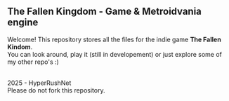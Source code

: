 ## The Fallen Kingdom - Game & Metroidvania engine
Welcome! This repository stores all the files for the indie game **The Fallen Kindom**. <br>
You can look around, play it (still in developement) or just explore some of my other repo's :)
<br><br>

2025 - HyperRushNet
<br>
Please do not fork this repository.
